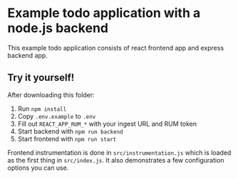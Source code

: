 # Example todo application with a node.js backend

This example todo application consists of react frontend app and express backend app.

## Try it yourself!

After downloading this folder:

1. Run `npm install`
2. Copy `.env.example` to `.env`
3. Fill out `REACT_APP_RUM_*` with your ingest URL and RUM token
4. Start backend with `npm run backend`
5. Start frontend with `npm run start`

Frontend instrumentation is done in `src/instrumentation.js` which is loaded as the first thing in `src/index.js`. It also demonstrates a few configuration options you can use.

